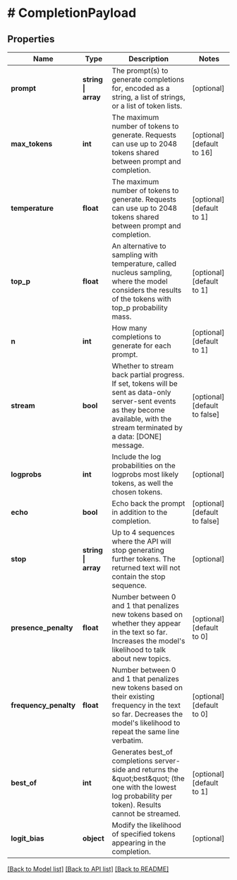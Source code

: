 # # CompletionPayload

## Properties

Name | Type | Description | Notes
------------ | ------------- | ------------- | -------------
**prompt** | **string &#124; array** | The prompt(s) to generate completions for, encoded as a string, a list of strings, or a list of token lists. | [optional]
**max_tokens** | **int** | The maximum number of tokens to generate. Requests can use up to 2048 tokens shared between prompt and completion. | [optional] [default to 16]
**temperature** | **float** | The maximum number of tokens to generate. Requests can use up to 2048 tokens shared between prompt and completion. | [optional] [default to 1]
**top_p** | **float** | An alternative to sampling with temperature, called nucleus sampling, where the model considers the results of the tokens with top_p probability mass. | [optional] [default to 1]
**n** | **int** | How many completions to generate for each prompt. | [optional] [default to 1]
**stream** | **bool** | Whether to stream back partial progress. If set, tokens will be sent as data-only server-sent events as they become available, with the stream terminated by a data: [DONE] message. | [optional] [default to false]
**logprobs** | **int** | Include the log probabilities on the logprobs most likely tokens, as well the chosen tokens. | [optional]
**echo** | **bool** | Echo back the prompt in addition to the completion. | [optional] [default to false]
**stop** | **string &#124; array** | Up to 4 sequences where the API will stop generating further tokens. The returned text will not contain the stop sequence. | [optional]
**presence_penalty** | **float** | Number between 0 and 1 that penalizes new tokens based on whether they appear in the text so far. Increases the model&#39;s likelihood to talk about new topics. | [optional] [default to 0]
**frequency_penalty** | **float** | Number between 0 and 1 that penalizes new tokens based on their existing frequency in the text so far. Decreases the model&#39;s likelihood to repeat the same line verbatim. | [optional] [default to 0]
**best_of** | **int** | Generates best_of completions server-side and returns the \&quot;best\&quot; (the one with the lowest log probability per token). Results cannot be streamed. | [optional] [default to 1]
**logit_bias** | **object** | Modify the likelihood of specified tokens appearing in the completion. | [optional]

[[Back to Model list]](../../README.md#models) [[Back to API list]](../../README.md#endpoints) [[Back to README]](../../README.md)
